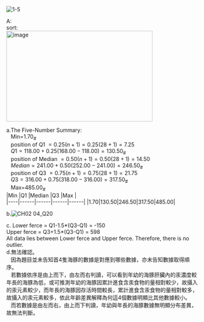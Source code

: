 ![1-5](https://github.com/user-attachments/assets/64d59959-3f44-4598-a5f2-2bac257e51cc)

A:  
sort:  
<img width="385" height="239" alt="image" src="https://github.com/user-attachments/assets/e94adeb1-390a-4285-ac49-b126e266545d" />

a.The Five-Number Summary:  
&nbsp;&nbsp; Min=1.70<sub>#</sub>  
&nbsp;&nbsp; position of Q1 $=0.25(n+1)=0.25(28+1)=7.25$  
&nbsp;&nbsp; $Q1=118.00+0.25(168.00-118.00)=130.50$<sub>#</sub>  
&nbsp;&nbsp; position of Median $=0.50(n+1)=0.50(28+1)=14.50$  
&nbsp;&nbsp; $Median=241.00+0.50(252.00-241.00)=246.50$<sub>#</sub>  
&nbsp;&nbsp; position of Q3 $=0.75(n+1)=0.75(28+1)=21.75$   
&nbsp;&nbsp; $Q3=316.00+0.75(318.00-316.00)=317.50$<sub>#</sub>  
&nbsp;&nbsp; Max=485.00<sub>#</sub>  
|Min |Q1 |Median |Q3 |Max |  
|----|------|------|------|------|
|1.70|130.50|246.50|317.50|485.00|  
  
b.![CH02 04_Q20](https://github.com/user-attachments/assets/609a9c20-b616-45eb-8ec5-75fc49fb374b)

c.
Lower ferce = Q1-1.5*(Q3-Q1) = -150  
Upper ferce = Q3+1.5*(Q3-Q1) = 598  
All data lies between Lower ferce and Upper ferce. Therefore, there is no outlier.  
d.無法確認。  
&nbsp;&nbsp; 因為題目並未告知首4隻海豚的數據是對應到哪些數據，亦未告知數據取得順序。  
&nbsp;&nbsp; 若數據依序是由上而下，由左而右判讀，可以看到年幼的海豚肝臟內的汞濃度較年長的海豚為低，或可推測年幼的海豚因累計進食含汞食物的量相對較少，故攝入的汞元素較少，而年長的海豚因存活時間較長，累計進食含汞食物的量相對較多，故攝入的汞元素較多，依此年齡差異解釋為何這4個數據明顯比其他數據較小。  
&nbsp;&nbsp; 而若數據是由左而右，由上而下判讀，年幼與年長的海豚數據無明顯分布差異，故無法判斷。  
